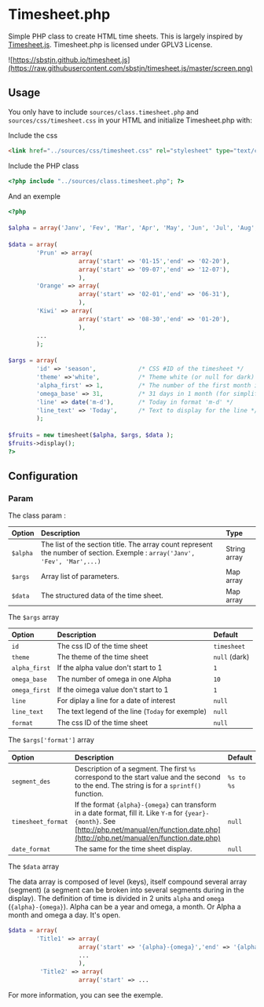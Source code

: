 # Timesheet.php

Simple PHP class to create HTML time sheets. This is largely inspired by [Timesheet.js](https://sbstjn.github.io/timesheet.js).
Timesheet.php is licensed under GPLV3 License.

![https://sbstjn.github.io/timesheet.js](https://raw.githubusercontent.com/sbstjn/timesheet.js/master/screen.png)

## Usage 

You only have to include `sources/class.timesheet.php` and `sources/css/timesheet.css` in your HTML and initialize Timesheet.php with:

Include the css
```HTML
<link href="../sources/css/timesheet.css" rel="stylesheet" type="text/css">
```

Include the PHP class
```PHP
<?php include "../sources/class.timesheet.php"; ?>
```

And an exemple 
```PHP
<?php

$alpha = array('Janv', 'Fev', 'Mar', 'Apr', 'May', 'Jun', 'Jul', 'Aug', 'Sep', 'Oct', 'Nov', 'Dec');

$data = array(
		'Prun' => array(
					array('start' => '01-15','end' => '02-20'),
					array('start' => '09-07','end' => '12-07'),
					),
		'Orange' => array(
					array('start' => '02-01','end' => '06-31'),
					),
		'Kiwi' => array(
					array('start' => '08-30','end' => '01-20'),
					),
        ...
		);

$args = array(
		'id' => 'season',            /* CSS #ID of the timesheet */
		'theme' =>'white',           /* Theme white (or null for dark) */
		'alpha_first' => 1,          /* The number of the first month is one (Janv) */
		'omega_base' => 31,          /* 31 days in 1 month (for simplify) */
		'line' => date('m-d'),       /* Today in format 'm-d' */
		'line_text' => 'Today',      /* Text to display for the line */
		);

$fruits = new timesheet($alpha, $args, $data );
$fruits->display();
?>
```

## Configuration

### Param

The class param :

| Option | Description | Type |
| :----- | :---------- | :------ |
| `$alpha` | The list of the section title. The array count represent the number of section. Exemple : `array('Janv', 'Fev', 'Mar',...)` | String array |
| `$args` | Array list of parameters. | Map array |
| `$data` | The structured data of the time sheet. | Map array |

The `$args` array

| Option | Description | Default |
| :----- | :---------- | :------ |
| `id` | The css ID of the time sheet | `timesheet` |
| `theme` | The theme of the time sheet | `null` (dark) |
| `alpha_first` | If the alpha value don't start to 1 | `1` |
| `omega_base` | The number of omega in one Alpha | `10` |
| `omega_first` | If the oimega value don't start to 1 | `1` |
| `line` | For diplay a line for a date of interest | `null` |
| `line_text` | The text legend of the line (`Today` for exemple) | `null` |
| `format` | The css ID of the time sheet | `null` |

The `$args['format']` array

| Option | Description | Default |
| :----- | :---------- | :------ |
| `segment_des` | Description of a segment. The first `%s` correspond to the start value and the second to the end. The string is for a `sprintf()` function. | `%s to %s` |
| `timesheet_format` | If the format `{alpha}-{omega}` can transform in a date format, fill it. Like `Y-m` for `{year}-{month}`. See [http://php.net/manual/en/function.date.php](http://php.net/manual/en/function.date.php) | `null` |
| `date_format` | The same for the time sheet display. | `null` |

The `$data` array

The data array is composed of level (keys), itself compound several array (segment) (a segment can be broken into several segments during in the display).
The definition of time is divided in 2 units `alpha` and `omega` (`{alpha}-{omega}`).
Alpha can be a year and omega, a month. Or Alpha a month and omega a day. It's open.
```PHP
$data = array(
        'Title1' => array(
                    array('start' => '{alpha}-{omega}','end' => '{alpha}-{omega}'),
                    ...
                    ),
         'Title2' => array(
                    array('start' => ...
```

For more information, you can see the exemple.



